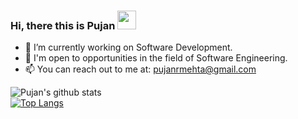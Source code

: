 ### Hi, there this is Pujan <img src="https://media.giphy.com/media/hvRJCLFzcasrR4ia7z/giphy.gif" width="30px">

<!--
**pujanm/pujanm** is a ✨ _special_ ✨ repository because its `README.md` (this file) appears on your GitHub profile.

Here are some ideas to get you started:

- 🔭 I’m currently working on ...
- 🌱 I’m currently learning ...
- 👯 I’m looking to collaborate on ...
- 🤔 I’m looking for help with ...
- 💬 Ask me about ...
- 📫 How to reach me: ...
- 😄 Pronouns: ...
- ⚡ Fun fact: ...
-->
- 🔭 I’m currently working on Software Development.
- 📖 I'm open to opportunities in the field of Software Engineering.
- 📫 You can reach out to me at: pujanrmehta@gmail.com

![Pujan's github stats](https://github-readme-stats.vercel.app/api?username=pujanm&show_icons=true&theme=tokyonight) <br>
[![Top Langs](https://github-readme-stats.vercel.app/api/top-langs/?username=pujanm)](https://github.com/anuraghazra/github-readme-stats)
